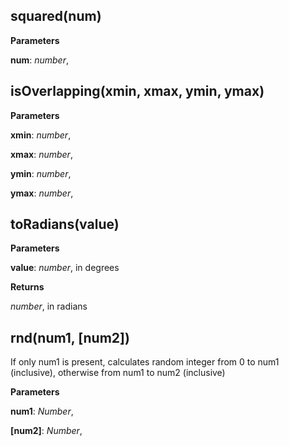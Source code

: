 squared(num)
------------
**Parameters**

**num**:  *number*,  


isOverlapping(xmin, xmax, ymin, ymax)
-------------------------------------
**Parameters**

**xmin**:  *number*,  


**xmax**:  *number*,  


**ymin**:  *number*,  


**ymax**:  *number*,  


toRadians(value)
----------------
**Parameters**

**value**:  *number*,  in degrees

**Returns**

*number*,  in radians

rnd(num1, \[num2\])
-------------------
If only num1 is present, calculates random integer from 0 to num1 (inclusive), otherwise from num1 to num2 (inclusive)


**Parameters**

**num1**:  *Number*,  


**[num2]**:  *Number*,  


